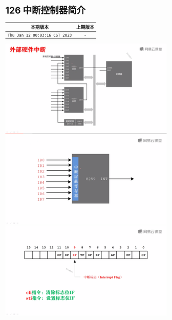 # 126 中断控制器简介

|本期版本|上期版本 
|:---:|:---:
`Thu Jan 12 00:03:16 CST 2023` | -

<img src="01.png" />
<img src="02.png" />
<img src="03.png" />